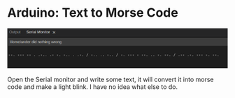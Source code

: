 # Arduino: Text to Morse Code

![](./example.png)

Open the Serial monitor and write some text, it will convert it into morse
code and make a light blink. I have no idea what else to do.
